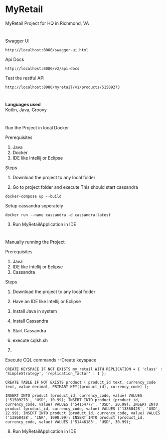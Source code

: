 # MyRetail
MyRetail Project for HQ in Richmond, VA

#
Swagger UI

`http://localhost:8080/swagger-ui.html`

Api Docs

`http://localhost:8080/v2/api-docs`

Test the restful API

`http://localhost:8080/myretail/v1/products/51509273`

#


**Languages used**  
Kotlin,
Java,
Groovy

#
Run the Project in local Docker

Prerequisites
1) Java
2) Docker
3) IDE like Intellij or Eclipse

Steps
1) Download the project to any local folder

2) Go to project folder and execute
This should start cassandra

`docker-compose up --build`

Setup cassandra seperately

`docker run --name cassandra -d cassandra:latest`


3) Run MyRetailApplication in IDE


#
Manually running the Project

Prerequisites
1) Java
2) IDE like Intellij or Eclipse
3) Cassandra

Steps
1) Download the project to any local folder

2) Have an IDE like Intellij or Eclipse

3) Install Java in system

4) Install Cassandra

5) Start Cassandra

6) execute <Cassandra> cqlsh.sh

7)
Execute CQL commands
--Create keyspace

`CREATE KEYSPACE IF NOT EXISTS my_retail WITH REPLICATION = { 'class' : 'SimpleStrategy', 'replication_factor' : 1 };`


`CREATE TABLE IF NOT EXISTS product (
    product_id text,
    currency_code text,
    value decimal,
    PRIMARY KEY((product_id), currency_code)
);`

`INSERT INTO product (product_id, currency_code, value) VALUES ('51509273', 'USD', 10.99);
INSERT INTO product (product_id, currency_code, value) VALUES ('54154777', 'USD', 20.99);
INSERT INTO product (product_id, currency_code, value) VALUES ('13860428', 'USD', 22.99);
INSERT INTO product (product_id, currency_code, value) VALUES ('13860428', 'INR', 1098.99);
INSERT INTO product (product_id, currency_code, value) VALUES ('51446183', 'USD', 30.99);`

8) Run MyRetailApplication in IDE
